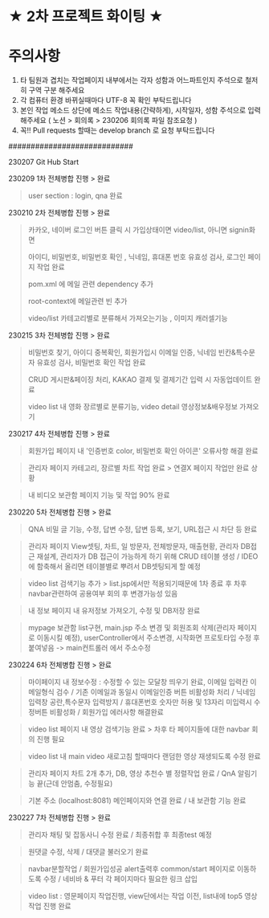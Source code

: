 # ★ 2차 프로젝트 화이팅 ★

# 주의사항
1. 타 팀원과 겹치는 작업페이지 내부에서는 각자 성함과 어느파트인지 주석으로 철저히 구역 구분 해주세요
2. 각 컴퓨터 환경 바뀌실때마다 UTF-8 꼭 확인 부탁드립니다
3. 본인 작업 메소드 상단에 메소드 작업내용(간략하게), 시작일자, 성함 주석으로 입력해주세요 ( 노션 > 회의록 > 230206 회의록 파일 참조요청 )
4. 꼭!! Pull requests 할때는 develop branch 로 요청 부탁드립니다

############################

230207 Git Hub Start

230209 1차 전체병합 진행 > 완료
> user section : login, qna 완료
  
230210 2차 전체병합 진행 > 완료
> 카카오, 네이버 로그인 버튼 클릭 시 가입상태이면 video/list, 아니면 signin화면
> 
> 아이디, 비밀번호, 비밀번호 확인 , 닉네임, 휴대폰 번호 유효성 검사, 로그인 페이지 작업 완료
> 
> pom.xml 에 메일 관련 dependency 추가
> 
> root-context에 메일관련 빈 추가
> 
> video/list 카테고리별로 분류해서 가져오는기능 , 이미지 캐러셀기능
  
230215 3차 전체병합 진행 > 완료
> 비밀번호 찾기, 아이디 중복확인, 회원가입시 이메일 인증, 닉네임 빈칸&특수문자 유효성 검사, 비밀번호 확인 작업 완료
> 
> CRUD 게시판&페이징 처리, KAKAO 결제 및 결제기간 입력 시 자동업데이트 완료
> 
> video list 내 영화 장르별로 분류기능, video detail 영상정보&배우정보 가져오기 

230217 4차 전체병합 진행 > 완료
> 회원가입 페이지 내 '인증번호 color, 비밀번호 확인 아이콘' 오류사항 해결 완료

> 관리자 페이지 카테고리, 장르별 차트 작업 완료 > 연결X 페이지 작업만 완료 상황

> 내 비디오 보관함 페이지 기능 및 작업 90% 완료

230220 5차 전체병합 진행 > 완료
> QNA 비밀 글 기능, 수정, 답변 수정, 답변 등록, 보기, URL접근 시 차단 등 완료

> 관리자 페이지 View셋팅, 차트, 일 방문자, 전체방문자, 매출현황, 관리자 DB접근 재설계, 관리자가 DB 접근이 가능하게 하기 위해 CRUD 테이블 생성 / IDEO에 함축해서 올리면 테이블별로 뿌려서 DB셋팅되게 할 예정

> video list 검색기능 추가 > list.jsp에서만 적용되기때문에 1차 종료 후 차후 navbar관련하여 공용여부 회의 후 변경가능성 있음

> 내 정보 페이지 내 유저정보 가져오기, 수정 및 DB저장 완료

> mypage 보관함 list구현, main.jsp 주소 변경 및 회원조회 삭제(관리자 페이지로 이동시킬 예정), userController에서 주소변경, 시작화면 프로토타입 수정 후 붙여넣음 -> main컨트롤러 에서 주소수정

230224 6차 전체병합 진행 > 완료
> 마이페이지 내 정보수정 : 수정할 수 있는 모달창 띄우기 완료, 이메일 입력칸 이메일형식 검수 / 기존 이메일과 동일시 이메일인증 버튼 비활성화 처리 / 닉네임 입력창 공란,특수문자 입력방지 / 휴대폰번호 숫자만 허용 및 13자리 미입력시 수정버튼 비활성화 / 회원가입 에러사항 해결완료

> video list 페이지 내 영상 검색기능 완료 > 차후 타 페이지들에 대한 navbar 회의 진행 필요

> video list 내 main video 새로고침 할때마다 랜덤한 영상 재생되도록 수정 완료

> 관리자 페이지 차트 2개 추가, DB, 영상 추천수 별 정렬작업 완료 / QnA 알림기능 끝(근데 안멈춤, 수정필요)

> 기본 주소 (localhost:8081) 메인페이지와 연결 완료 / 내 보관함 기능 완료

230227 7차 전체병합 진행 > 완료
> 관리자 채팅 및 잡동사니 수정 완료 / 최종취합 후 최종test 예정

> 원댓글 수정, 삭제 / 대댓글 불러오기 완료

> navbar분할작업 / 회원가입성공 alert출력후 common/start 페이지로 이동하도록 수정 / 네비바 & 푸터 각 페이지마다 필요한 링크 삽입

> video list : 영문페이지 작업진행, view단에서는 작업 이전, list내에 top5 영상작업 진행 완료

